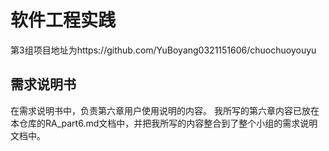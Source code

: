 # 软件工程实践

第3组项目地址为https://github.com/YuBoyang0321151606/chuochuoyouyu

## 需求说明书
在需求说明书中，负责第六章用户使用说明的内容。
我所写的第六章内容已放在本仓库的RA_part6.md文档中，并把我所写的内容整合到了整个小组的需求说明文档中。
